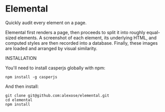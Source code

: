 Elemental
=========

Quickly audit every element on a page.

Elemental first renders a page, then proceeds to split it into roughly equal-sized elements.  A screenshot of each element, its underlying HTML, and computed styles are then recorded into a database.  Finally, these images are loaded and arranged by visual similarity.

INSTALLATION

You'll need to install casperjs globally with npm:

    npm install -g casperjs

And then install:

    git clone git@github.com:alexose/elemental.git
    cd elemental
    npm install
